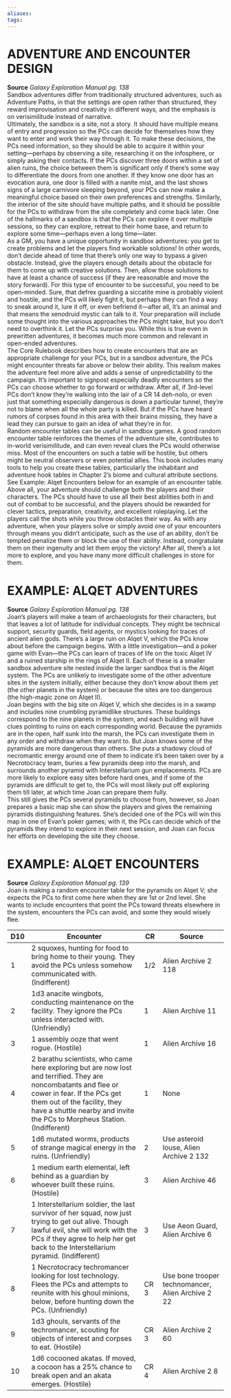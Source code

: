 ```yaml
---
aliases: 
tags: 
---
```

# ADVENTURE AND ENCOUNTER DESIGN

**Source** _Galaxy Exploration Manual pg. 138_  
Sandbox adventures differ from traditionally structured adventures, such as Adventure Paths, in that the settings are open rather than structured, they reward improvisation and creativity in different ways, and the emphasis is on verisimilitude instead of narrative.  
Ultimately, the sandbox is a site, not a story. It should have multiple means of entry and progression so the PCs can decide for themselves how they want to enter and work their way through it. To make these decisions, the PCs need information, so they should be able to acquire it within your setting—perhaps by observing a site, researching it on the infosphere, or simply asking their contacts. If the PCs discover three doors within a set of alien ruins, the choice between them is significant only if there’s some way to differentiate the doors from one another. If they know one door has an evocation aura, one door is filled with a nanite mist, and the last shows signs of a large carnivore sleeping beyond, your PCs can now make a meaningful choice based on their own preferences and strengths. Similarly, the interior of the site should have multiple paths, and it should be possible for the PCs to withdraw from the site completely and come back later. One of the hallmarks of a sandbox is that the PCs can explore it over multiple sessions, so they can explore, retreat to their home base, and return to explore some time—perhaps even a long time—later.  
As a GM, you have a unique opportunity in sandbox adventures: you get to create problems and let the players find workable solutions! In other words, don’t decide ahead of time that there’s only one way to bypass a given obstacle. Instead, give the players enough details about the obstacle for them to come up with creative solutions. Then, allow those solutions to have at least a chance of success (if they are reasonable and move the story forward). For this type of encounter to be successful, you need to be open-minded. Sure, that defrex guarding a siccatite mine is probably violent and hostile, and the PCs will likely fight it, but perhaps they can find a way to sneak around it, lure it off, or even befriend it—after all, it’s an animal and that means the xenodruid mystic can talk to it. Your preparation will include some thought into the various approaches the PCs might take, but you don’t need to overthink it. Let the PCs surprise you. While this is true even in prewritten adventures, it becomes much more common and relevant in open-ended adventures.  
The Core Rulebook describes how to create encounters that are an appropriate challenge for your PCs, but in a sandbox adventure, the PCs might encounter threats far above or below their ability. This realism makes the adventure feel more alive and adds a sense of unpredictability to the campaign. It’s important to signpost especially deadly encounters so the PCs can choose whether to go forward or withdraw. After all, if 3rd-level PCs don’t know they’re walking into the lair of a CR 14 deh-nolo, or even just that something especially dangerous is down a particular tunnel, they’re not to blame when all the whole party is killed. But if the PCs have heard rumors of corpses found in this area with their brains missing, they have a lead they can pursue to gain an idea of what they’re in for.  
Random encounter tables can be useful in sandbox games. A good random encounter table reinforces the themes of the adventure site, contributes to in-world verisimilitude, and can even reveal clues the PCs would otherwise miss. Most of the encounters on such a table will be hostile, but others might be neutral observers or even potential allies. This book includes many tools to help you create these tables, particularly the inhabitant and adventure hook tables in Chapter 2’s biome and cultural attribute sections. See Example: Alqet Encounters below for an example of an encounter table.  
Above all, your adventure should challenge both the players and their characters. The PCs should have to use all their best abilities both in and out of combat to be successful, and the players should be rewarded for clever tactics, preparation, creativity, and excellent roleplaying. Let the players call the shots while you throw obstacles their way. As with any adventure, when your players solve or simply avoid one of your encounters through means you didn’t anticipate, such as the use of an ability, don’t be tempted penalize them or block the use of their ability. Instead, congratulate them on their ingenuity and let them enjoy the victory! After all, there’s a lot more to explore, and you have many more difficult challenges in store for them.  

# EXAMPLE: ALQET ADVENTURES

**Source** _Galaxy Exploration Manual pg. 138_  
Joan’s players will make a team of archaeologists for their characters, but that leaves a lot of latitude for individual concepts. They might be technical support, security guards, field agents, or mystics looking for traces of ancient alien gods. There’s a large ruin on Alqet V, which the PCs know about before the campaign begins. With a little investigation—and a poker game with Evan—the PCs can learn of traces of life on the toxic Alqet IV and a ruined starship in the rings of Alqet II. Each of these is a smaller sandbox adventure site nested inside the larger sandbox that is the Alqet system. The PCs are unlikely to investigate some of the other adventure sites in the system initially, either because they don’t know about them yet (the other planets in the system) or because the sites are too dangerous (the high-magic zone on Alqet II).  
Joan begins with the big site on Alqet V, which she decides is in a swamp and includes nine crumbling pyramidlike structures. These buildings correspond to the nine planets in the system, and each building will have clues pointing to ruins on each corresponding world. Because the pyramids are in the open, half sunk into the marsh, the PCs can investigate them in any order and withdraw when they want to. But Joan knows some of the pyramids are more dangerous than others. She puts a shadowy cloud of necromantic energy around one of them to indicate it’s been taken over by a Necrotocracy team, buries a few pyramids deep into the marsh, and surrounds another pyramid with Interstellarium gun emplacements. PCs are more likely to explore easy sites before hard ones, and if some of the pyramids are difficult to get to, the PCs will most likely put off exploring them till later, at which time Joan can prepare them fully.  
This still gives the PCs several pyramids to choose from, however, so Joan prepares a basic map she can show the players and gives the remaining pyramids distinguishing features. She’s decided one of the PCs will win this map in one of Evan’s poker games; with it, the PCs can decide which of the pyramids they intend to explore in their next session, and Joan can focus her efforts on developing the site they choose.  

# EXAMPLE: ALQET ENCOUNTERS

**Source** _Galaxy Exploration Manual pg. 139_  
Joan is making a random encounter table for the pyramids on Alqet V; she expects the PCs to first come here when they are 1st or 2nd level. She wants to include encounters that point the PCs toward threats elsewhere in the system, encounters the PCs can avoid, and some they would wisely flee.

| D10 | Encounter                                                                                                                                                                                                                                                 | CR   | Source                                            |
| --- | --------------------------------------------------------------------------------------------------------------------------------------------------------------------------------------------------------------------------------------------------------- | ---- | ------------------------------------------------- |
| 1   | 2 squoxes, hunting for food to bring home to their young. They avoid the PCs unless somehow communicated with. (Indifferent)                                                                                                                              | 1/2  | Alien Archive 2 118                               |
| 2   | 1d3 anacite wingbots, conducting maintenance on the facility. They ignore the PCs unless interacted with. (Unfriendly)                                                                                                                                    | 1    | Alien Archive 11                                  |
| 3   | 1 assembly ooze that went rogue. (Hostile)                                                                                                                                                                                                                | 1    | Alien Archive 16                                  |
| 4   | 2 barathu scientists, who came here exploring but are now lost and terrified. They are noncombatants and flee or cower in fear. If the PCs get them out of the facility, they have a shuttle nearby and invite the PCs to Morpheus Station. (Indifferent) | 1    | None                                              |
| 5   | 1d6 mutated worms, products of strange magical energy in the ruins. (Unfriendly)                                                                                                                                                                          | 2    | Use asteroid louse, Alien Archive 2 132           |
| 6   | 1 medium earth elemental, left behind as a guardian by whoever built these ruins. (Hostile)                                                                                                                                                               | 3    | Alien Archive 46                                  |
| 7   | 1 Interstellarium soldier, the last survivor of her squad, now just trying to get out alive. Though lawful evil, she will work with the PCs if they agree to help her get back to the Interstellarium pyramid. (Indifferent)                              | 3    | Use Aeon Guard, Alien Archive 6                   |
| 8   | 1 Necrotocracy techromancer looking for lost technology. Flees the PCs and attempts to reunite with his ghoul minions, below, before hunting down the PCs. (Unfriendly)                                                                                   | CR 3 | Use bone trooper technomancer, Alien Archive 2 22 |
| 9   | 1d3 ghouls, servants of the techromancer, scouting for objects of interest and corpses to eat. (Hostile)                                                                                                                                                  | CR 3 | Alien Archive 2 60                                |
| 10  | 1d6 cocooned akatas. If moved, a cocoon has a 25% chance to break open and an akata emerges. (Hostile)                                                                                                                                                    | CR 4 | Alien Archive 2 8                                 |